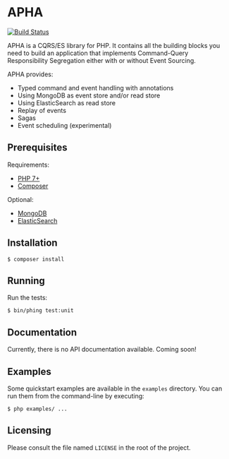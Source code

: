 [PHP 7+]: (http://php.net)
[Composer]: (https://getcomposer.net)
[MongoDB]: (https://www.mongodb.org)
[ElasticSearch]: (https://www.elastic.co/products/elasticsearch)

APHA
====

[![Build Status](https://travis-ci.org/martyn82/apha.svg?branch=master)](https://travis-ci.org/martyn82/apha)

APHA is a CQRS/ES library for PHP. It contains all the building blocks
you need to build an application that implements Command-Query Responsibility
Segregation either with or without Event Sourcing.

APHA provides:
* Typed command and event handling with annotations
* Using MongoDB as event store and/or read store
* Using ElasticSearch as read store
* Replay of events
* Sagas
* Event scheduling (experimental)

## Prerequisites

Requirements:
* [PHP 7+]
* [Composer]

Optional:
* [MongoDB]
* [ElasticSearch]

## Installation

```
$ composer install
```

## Running

Run the tests:
```
$ bin/phing test:unit
```

## Documentation

Currently, there is no API documentation available. Coming soon!

## Examples

Some quickstart examples are available in the `examples` directory.
You can run them from the command-line by executing:

```
$ php examples/ ...
```

## Licensing
Please consult the file named `LICENSE` in the root of the project.
